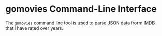 # gomovies Command-Line Interface

The `gomovies` command line tool is used to parse JSON data frorm [IMDB](https://www.IMDB.come/) that I have rated over years.